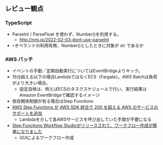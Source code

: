 ## レビュー観点

### TypeScript

- ParseInt / ParseFloat を使わず、Number()を利用する。
  - http://nmi.jp/2022-02-03-dont-use-parseInt
- `+`オペランドの利用有無、Number()としたときに対象が str であるか


### AWS バッチ

- イベントの手動／定期自動実行についてはEventBridgeよりキック。
- 15分超える以下の場合LambdaではなくECS（Fargate）。AWS Batchは負荷がより大きい場合。
  - 設定自体は、例えばECSのタスクスケジュールで行い、実行結果はAmazon EventBridgeで確認するイメージ
- 依存関係制御が有る場合はStep Functions
- [AWS Step Functions が AWS SDK 統合で 200 を超える AWS のサービスのサポートを追加](https://aws.amazon.com/jp/about-aws/whats-new/2021/09/aws-step-functions-200-aws-sdk-integration/)
  - Lambdaを介して各AWSサービスを呼び出していた手間が不要になる
- [Step Functions Workflow Studioがリリースされて、ワークフロー作成が簡単になりました](https://dev.classmethod.jp/articles/stepfunctions-workflow-designer/)
  - GUIによるワークフロー作成
